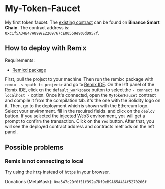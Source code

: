 # My-Token-Faucet

My first token faucet. The [existing contract](https://testnet.bscscan.com/address/0xc1f5a34b47a8992e2209767ce00559e960dd957f) can be found on **Binance Smart Chain**. The contract address is: `0xc1f5A34B47A8992E2209767cE00559e960dD957f`.

## How to deploy with Remix

Requirements:

- [Remixd package](https://www.npmjs.com/package/@remix-project/remixd)

First, pull the project to your machine. Then run the remixd package with `remix -s <path to project>` and go to [Remix IDE](https://remix.ethereum.org/). On the left panel of the Remix IDE, click on the `default_workspace` button to select the `- connect to localhost -` option. Once it's connected, open the `MyTokenFaucet` contract and compile it from the compilation tab. it's the one with the Solidity logo on it. Then, go to the deployment which is shown with the Ethereum logo. Select your environment, fill in the required fields, and click on the `deploy` button. If you selected the injected Web3 environment, you will get a prompt to confirm the transaction. Click on the `Yes` button. After that, you will see the deployed contract address and contracts methods on the left panel.

## Possible problems

### Remix is not connecting to local

Try using the `http` instead of `https` in your browser.

Donations (MetaMask): `0xa547c2Df0fE1f392a7Df9eB9A65A404f5270206f`
